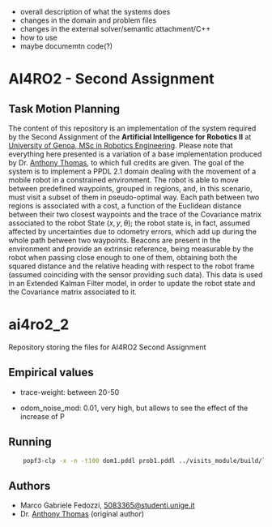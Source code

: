 - overall description of what the systems does
- changes in the domain and problem files
- changes in the external solver/semantic attachment/C++
- how to use
- maybe documemtn code(?)

# AI4RO2 - Second Assignment

## Task Motion Planning

The content of this repository is an implementation of the system required by the Second Assignment of the **Artificial Intelligence for Robotics II** at [University of Genoa, MSc in Robotics Engineering](https://courses.unige.it/10635). Please note that everything here presented is a variation of a base implementation produced by Dr. [Anthony Thomas](https://www.dibris.unige.it/thomas-antony), to which full credits are given.
The goal of the system is to implement a PPDL 2.1 domain dealing with the movement of a mobile robot in a constrained environment. The robot is able to move between predefined waypoints, grouped in regions, and, in this scenario, must visit a subset of them in pseudo-optimal way.
Each path between two regions is associated with a cost, a function of the Euclidean distance between their two closest waypoints and the trace of the Covariance matrix associated to the robot State ($x, y, \theta$); the robot state is, in fact, assumed affected by uncertainties due to odometry errors, which add up during the whole path between two waypoints. Beacons are present in the environment and provide an extrinsic reference, being measurable by the robot when passing close enough to one of them, obtaining both the squared distance and the relative heading with respect to the robot frame (assumed coinciding with the sensor providing such data). This data is used in an Extended Kalman Filter model, in order to update the robot state and the Covariance matrix associated to it.


# ai4ro2_2
Repository storing the files for AI4RO2 Second Assignment

## Empirical values

- trace-weight: between 20-50

- odom_noise_mod: 0.01, very high, but allows to see the effect of the increase of P

## Running

```bash
    popf3-clp -x -n -t100 dom1.pddl prob1.pddl ../visits_module/build/libVisits.so region_poses
```

## Authors

- Marco Gabriele Fedozzi, 5083365@studenti.unige.it
- Dr. [Anthony Thomas](https://www.dibris.unige.it/thomas-antony) (original author)